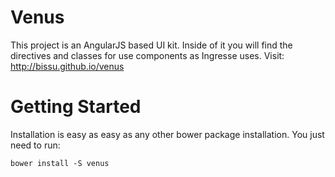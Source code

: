 Venus
=====

This project is an AngularJS based UI kit. Inside of it you will find the directives and classes for use components as Ingresse uses. Visit: http://bissu.github.io/venus

# Getting Started

Installation is easy as easy as any other bower package installation. You just need to run:

    bower install -S venus
